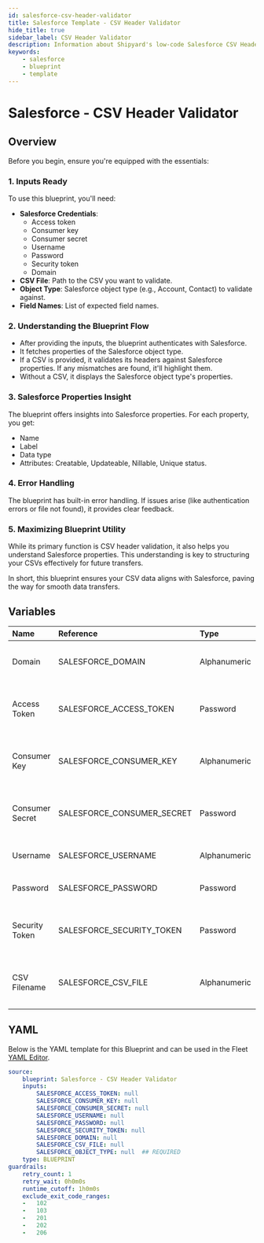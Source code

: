 ```yaml
---
id: salesforce-csv-header-validator
title: Salesforce Template - CSV Header Validator
hide_title: true
sidebar_label: CSV Header Validator
description: Information about Shipyard's low-code Salesforce CSV Header Validator blueprint. Easily validate CSV headers against Salesforce properties and fetch Salesforce field details. 
keywords:
    - salesforce
    - blueprint
    - template
---
```


# Salesforce - CSV Header Validator

## Overview
Before you begin, ensure you're equipped with the essentials:

### 1. **Inputs Ready**
To use this blueprint, you'll need:
- **Salesforce Credentials**: 
  - Access token
  - Consumer key
  - Consumer secret
  - Username
  - Password
  - Security token
  - Domain
- **CSV File**: Path to the CSV you want to validate.
- **Object Type**: Salesforce object type (e.g., Account, Contact) to validate against.
- **Field Names**: List of expected field names.

### 2. **Understanding the Blueprint Flow**
- After providing the inputs, the blueprint authenticates with Salesforce.
- It fetches properties of the Salesforce object type.
- If a CSV is provided, it validates its headers against Salesforce properties. If any mismatches are found, it'll highlight them.
- Without a CSV, it displays the Salesforce object type's properties.

### 3. **Salesforce Properties Insight**
The blueprint offers insights into Salesforce properties. For each property, you get:
- Name
- Label
- Data type
- Attributes: Creatable, Updateable, Nillable, Unique status.

### 4. **Error Handling**
The blueprint has built-in error handling. If issues arise (like authentication errors or file not found), it provides clear feedback.

### 5. **Maximizing Blueprint Utility**
While its primary function is CSV header validation, it also helps you understand Salesforce properties. This understanding is key to structuring your CSVs effectively for future transfers.

In short, this blueprint ensures your CSV data aligns with Salesforce, paving the way for smooth data transfers.


## Variables

| Name | Reference | Type | Required | Default | Options | Description |
|:-----|:----------|:-----|:---------|:--------|:--------|:------------|
| Domain | SALESFORCE_DOMAIN  | Alphanumeric |:heavy_minus_sign: | - | - | Your Salesforce domain URL. Typically is before .my.salesforce.com |
| Access Token | SALESFORCE_ACCESS_TOKEN  | Password |:heavy_minus_sign: | - | - | Token provided by Salesforce to securely authenticate and access their API. |
| Consumer Key | SALESFORCE_CONSUMER_KEY  | Alphanumeric |:heavy_minus_sign: | - | - | Unique key to identify and authenticate your application's integration. |
| Consumer Secret | SALESFORCE_CONSUMER_SECRET  | Password |:heavy_minus_sign: | - | - | Secret key used in tandem with the consumer key to authenticate your application. |
| Username | SALESFORCE_USERNAME  | Alphanumeric |:heavy_minus_sign: | - | - | Your Salesforce account's username. |
| Password | SALESFORCE_PASSWORD  | Password |:heavy_minus_sign: | - | - | Your Salesforce account's password. |
| Security Token | SALESFORCE_SECURITY_TOKEN  | Password |:heavy_minus_sign: | - | - | Additional security token provided by Salesforce to enhance protection. |
| CSV Filename | SALESFORCE_CSV_FILE  | Alphanumeric |:heavy_minus_sign: | - | - | The name/path of the CSV file you want to validate against Salesforce properties. |


## YAML
Below is the YAML template for this Blueprint and can be used in the Fleet [YAML Editor](../../reference/fleets/yaml-editor.md).
```yaml
source:
    blueprint: Salesforce - CSV Header Validator
    inputs:
        SALESFORCE_ACCESS_TOKEN: null
        SALESFORCE_CONSUMER_KEY: null
        SALESFORCE_CONSUMER_SECRET: null
        SALESFORCE_USERNAME: null
        SALESFORCE_PASSWORD: null
        SALESFORCE_SECURITY_TOKEN: null
        SALESFORCE_DOMAIN: null
        SALESFORCE_CSV_FILE: null
        SALESFORCE_OBJECT_TYPE: null  ## REQUIRED
    type: BLUEPRINT
guardrails:
    retry_count: 1
    retry_wait: 0h0m0s
    runtime_cutoff: 1h0m0s
    exclude_exit_code_ranges:
    -   102
    -   103
    -   201
    -   202
    -   206

```

